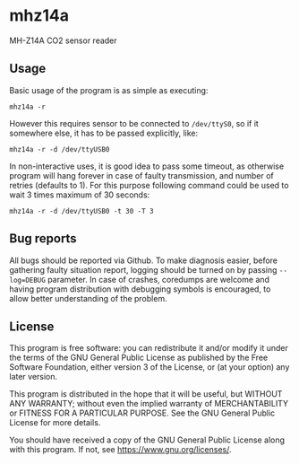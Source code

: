 # mhz14a

MH-Z14A CO2 sensor reader

## Usage

Basic usage of the program is as simple as executing:

```
mhz14a -r
```

However this requires sensor to be connected to `/dev/ttyS0`, so if it somewhere
else, it has to be passed explicitly, like:

```
mhz14a -r -d /dev/ttyUSB0
```

In non-interactive uses, it is good idea to pass some timeout, as otherwise
program will hang forever in case of faulty transmission, and number of retries
(defaults to 1). For this purpose following command could be used to wait 3
times maximum of 30 seconds:

```
mhz14a -r -d /dev/ttyUSB0 -t 30 -T 3
```

## Bug reports

All bugs should be reported via Github. To make diagnosis easier, before
gathering faulty situation report, logging should be turned on by passing
`--log=DEBUG` parameter. In case of crashes, coredumps are welcome and having
program distribution with debugging symbols is encouraged, to allow better
understanding of the problem.

## License

This program is free software: you can redistribute it and/or modify
it under the terms of the GNU General Public License as published by
the Free Software Foundation, either version 3 of the License, or
(at your option) any later version.

This program is distributed in the hope that it will be useful,
but WITHOUT ANY WARRANTY; without even the implied warranty of
MERCHANTABILITY or FITNESS FOR A PARTICULAR PURPOSE.  See the
GNU General Public License for more details.

You should have received a copy of the GNU General Public License
along with this program.  If not, see <https://www.gnu.org/licenses/>.

